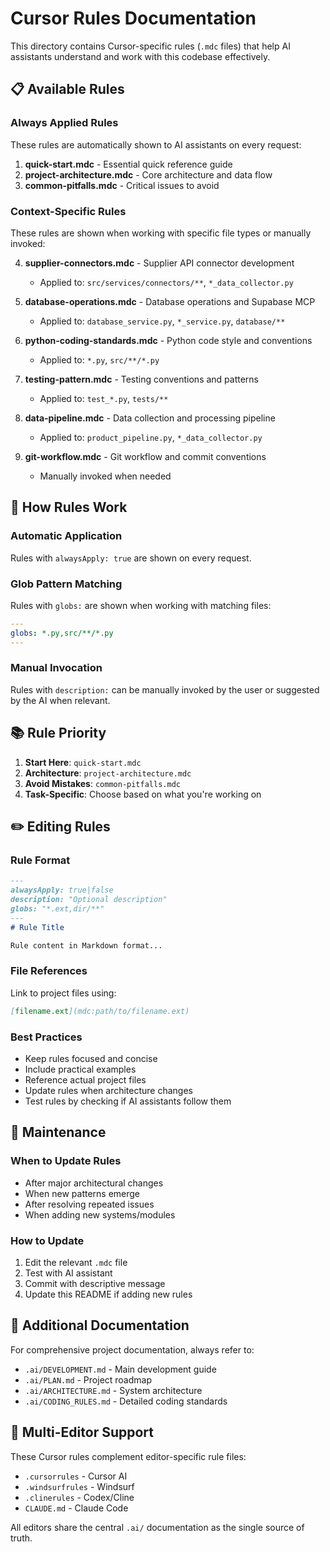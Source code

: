 # Cursor Rules Documentation

This directory contains Cursor-specific rules (`.mdc` files) that help AI assistants understand and work with this codebase effectively.

## 📋 Available Rules

### Always Applied Rules
These rules are automatically shown to AI assistants on every request:

1. **quick-start.mdc** - Essential quick reference guide
2. **project-architecture.mdc** - Core architecture and data flow
3. **common-pitfalls.mdc** - Critical issues to avoid

### Context-Specific Rules
These rules are shown when working with specific file types or manually invoked:

4. **supplier-connectors.mdc** - Supplier API connector development
   - Applied to: `src/services/connectors/**`, `*_data_collector.py`

5. **database-operations.mdc** - Database operations and Supabase MCP
   - Applied to: `database_service.py`, `*_service.py`, `database/**`

6. **python-coding-standards.mdc** - Python code style and conventions
   - Applied to: `*.py`, `src/**/*.py`

7. **testing-pattern.mdc** - Testing conventions and patterns
   - Applied to: `test_*.py`, `tests/**`

8. **data-pipeline.mdc** - Data collection and processing pipeline
   - Applied to: `product_pipeline.py`, `*_data_collector.py`

9. **git-workflow.mdc** - Git workflow and commit conventions
   - Manually invoked when needed

## 🎯 How Rules Work

### Automatic Application
Rules with `alwaysApply: true` are shown on every request.

### Glob Pattern Matching
Rules with `globs:` are shown when working with matching files:
```yaml
---
globs: *.py,src/**/*.py
---
```

### Manual Invocation
Rules with `description:` can be manually invoked by the user or suggested by the AI when relevant.

## 📚 Rule Priority

1. **Start Here**: `quick-start.mdc`
2. **Architecture**: `project-architecture.mdc`
3. **Avoid Mistakes**: `common-pitfalls.mdc`
4. **Task-Specific**: Choose based on what you're working on

## ✏️ Editing Rules

### Rule Format
```markdown
---
alwaysApply: true|false
description: "Optional description"
globs: "*.ext,dir/**"
---
# Rule Title

Rule content in Markdown format...
```

### File References
Link to project files using:
```markdown
[filename.ext](mdc:path/to/filename.ext)
```

### Best Practices
- Keep rules focused and concise
- Include practical examples
- Reference actual project files
- Update rules when architecture changes
- Test rules by checking if AI assistants follow them

## 🔄 Maintenance

### When to Update Rules
- After major architectural changes
- When new patterns emerge
- After resolving repeated issues
- When adding new systems/modules

### How to Update
1. Edit the relevant `.mdc` file
2. Test with AI assistant
3. Commit with descriptive message
4. Update this README if adding new rules

## 📖 Additional Documentation

For comprehensive project documentation, always refer to:
- `.ai/DEVELOPMENT.md` - Main development guide
- `.ai/PLAN.md` - Project roadmap
- `.ai/ARCHITECTURE.md` - System architecture
- `.ai/CODING_RULES.md` - Detailed coding standards

## 🤝 Multi-Editor Support

These Cursor rules complement editor-specific rule files:
- `.cursorrules` - Cursor AI
- `.windsurfrules` - Windsurf
- `.clinerules` - Codex/Cline
- `CLAUDE.md` - Claude Code

All editors share the central `.ai/` documentation as the single source of truth.

